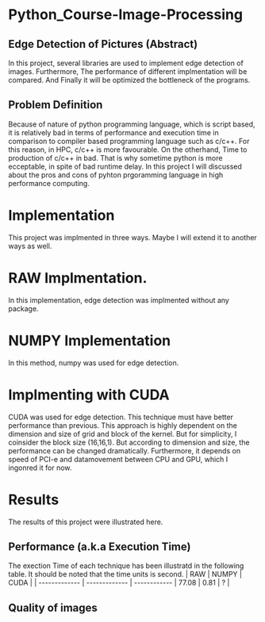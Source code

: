 # Python_Course-Image-Processing
## Edge Detection of Pictures (Abstract)
In this project, several libraries are used to implement edge detection of images. Furthermore, The performance of different implmentation will be compared. And Finally it will be optimized the bottleneck of the programs.
## Problem Definition
Because of nature of python programming language, which is script based, it is relatively bad in terms of performance and execution time in comparison to compiler based programming language such as c/c++. For this reason, in HPC, c/c++ is more favourable. On the otherhand, Time to production of c/c++ in bad. That is why sometime python is more ecceptable, in spite of bad runtime delay. In this project I will discussed about the pros and cons of pyhton prgoramming language in high performance computing.
# Implementation
This project was implmented in three ways. Maybe I will extend it to another ways as well.

# RAW Implmentation.

In this implementation, edge detection was implmented without any package.

# NUMPY Implementation

In this method, numpy was used for edge detection.

# Implmenting with CUDA

CUDA was used for edge detection. This technique must have better performance than previous. This approach is highly dependent on the dimension and size of grid and block of the kernel. But for simplicity, I coinsider the block size (16,16,1). But according to dimension and size, the performance can be changed dramatically. Furthermore, it depends on speed of  PCI-e and datamovement between CPU and GPU, which I ingonred it for now. 

# Results

The results of this project were illustrated here.

## Performance (a.k.a Execution Time)
The exection Time of each technique has been illustratd in the following table. It should be noted that the time units is second.
|      RAW      |     NUMPY     |     CUDA    |
| ------------- | ------------- | ------------
|     77.08     |      0.81     |      ?      |


## Quality of images



